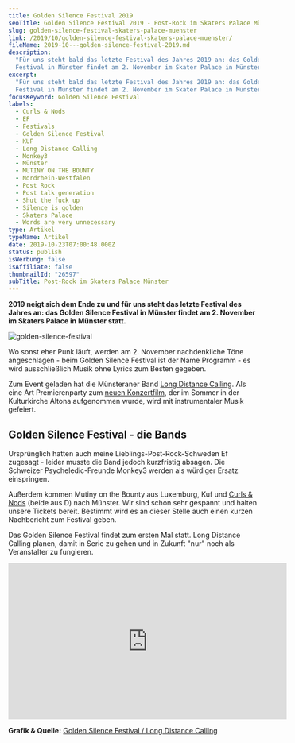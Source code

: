 ```yaml
---
title: Golden Silence Festival 2019
seoTitle: Golden Silence Festival 2019 - Post-Rock im Skaters Palace Münster
slug: golden-silence-festival-skaters-palace-muenster
link: /2019/10/golden-silence-festival-skaters-palace-muenster/
fileName: 2019-10---golden-silence-festival-2019.md
description:
  "Für uns steht bald das letzte Festival des Jahres 2019 an: das Golden Silence
  Festival in Münster findet am 2. November im Skater Palace in Münster statt."
excerpt:
  "Für uns steht bald das letzte Festival des Jahres 2019 an: das Golden Silence
  Festival in Münster findet am 2. November im Skater Palace in Münster statt."
focusKeyword: Golden Silence Festival
labels:
  - Curls & Nods
  - EF
  - Festivals
  - Golden Silence Festival
  - KUF
  - Long Distance Calling
  - Monkey3
  - Münster
  - MUTINY ON THE BOUNTY
  - Nordrhein-Westfalen
  - Post Rock
  - Post talk generation
  - Shut the fuck up
  - Silence is golden
  - Skaters Palace
  - Words are very unnecessary
type: Artikel
typeName: Artikel
date: 2019-10-23T07:00:48.000Z
status: publish
isWerbung: false
isAffiliate: false
thumbnailId: "26597"
subTitle: Post-Rock im Skaters Palace Münster
---
```


<strong>2019 neigt sich dem Ende zu und für uns steht das letzte Festival des
Jahres an: das Golden Silence Festival in Münster findet am 2. November im
Skaters Palace in Münster statt.</strong>

![golden-silence-festival](http://cardamonchai.com/wp-content/uploads/2019/10/golden-silence-festival-400x565.jpeg)

Wo sonst eher Punk läuft, werden am 2. November nachdenkliche Töne
angeschlagen - beim Golden Silence Festival ist der Name Programm - es wird
ausschließlich Musik ohne Lyrics zum Besten gegeben.

Zum Event geladen hat die Münsteraner Band
<a href="http://cardamonchai.com/2016/05/long-distance-calling-uebel-und-gefaehrlich/">Long
Distance Calling</a>. Als eine Art Premierenparty zum
<a href="http://cardamonchai.com/2019/09/stummfilm-long-distance-calling-veroeffentlichen-konzert-aus-altona/">neuen
Konzertfilm</a>, der im Sommer in der Kulturkirche Altona aufgenommen wurde,
wird mit instrumentaler Musik gefeiert.

## Golden Silence Festival - die Bands

Ursprünglich hatten auch meine Lieblings-Post-Rock-Schweden Ef zugesagt - leider
musste die Band jedoch kurzfristig absagen. Die Schweizer Psycheledic-Freunde
Monkey3 werden als würdiger Ersatz einspringen.

Außerdem kommen Mutiny on the Bounty aus Luxemburg, Kuf und
<a href="http://cardamonchai.com/2019/11/curls-nods-im-interview/">Curls &amp;
Nods</a> (beide aus D) nach Münster. Wir sind schon sehr gespannt und halten
unsere Tickets bereit. Bestimmt wird es an dieser Stelle auch einen kurzen
Nachbericht zum Festival geben.

Das Golden Silence Festival findet zum ersten Mal statt. Long Distance Calling
planen, damit in Serie zu gehen und in Zukunft "nur" noch als Veranstalter zu
fungieren.

<iframe src="https://www.youtube.com/embed/sFAf3ugFeGI" width="560" height="315" frameborder="0" allowfullscreen="allowfullscreen"></iframe>

<strong>Grafik &amp; Quelle:</strong>
<a href="https://www.skaters-palace.de/veranstaltungen/golden-silence-festival" target="_blank" rel="noopener nofollow">Golden
Silence Festival / Long Distance Calling</a>
